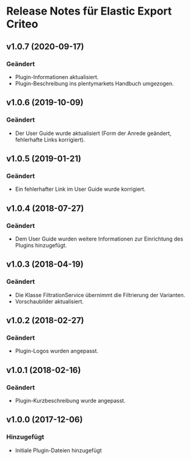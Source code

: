 # Release Notes für Elastic Export Criteo

## v1.0.7 (2020-09-17)

### Geändert
- Plugin-Informationen aktualisiert.
- Plugin-Beschreibung ins plentymarkets Handbuch umgezogen.

## v1.0.6 (2019-10-09)

### Geändert
- Der User Guide wurde aktualisiert (Form der Anrede geändert, fehlerhafte Links korrigiert).

## v1.0.5 (2019-01-21)

### Geändert
- Ein fehlerhafter Link im User Guide wurde korrigiert.

## v1.0.4 (2018-07-27)

### Geändert
- Dem User Guide wurden weitere Informationen zur Einrichtung des Plugins hinzugefügt.

## v1.0.3 (2018-04-19)

### Geändert
- Die Klasse FiltrationService übernimmt die Filtrierung der Varianten.
- Vorschaubilder aktualisiert.

## v1.0.2 (2018-02-27)

### Geändert
- Plugin-Logos wurden angepasst.

## v1.0.1 (2018-02-16)

### Geändert
- Plugin-Kurzbeschreibung wurde angepasst.

## v1.0.0 (2017-12-06)

### Hinzugefügt
- Initiale Plugin-Dateien hinzugefügt
